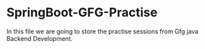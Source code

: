 # SpringBoot-GFG-Practise
In this file we are going to store the practise sessions from Gfg java Backend Development.
